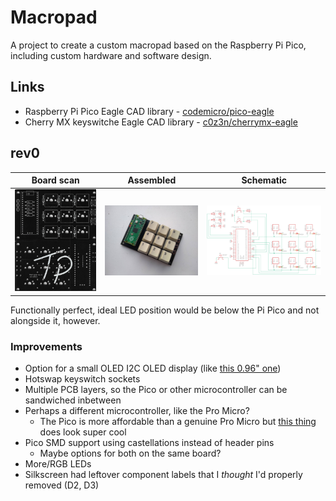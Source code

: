 # Macropad

A project to create a custom macropad based on the Raspberry Pi Pico, including custom hardware and software design.

## Links

* Raspberry Pi Pico Eagle CAD library - [codemicro/pico-eagle](https://github.com/codemicro/pico-eagle)
* Cherry MX keyswitche Eagle CAD library - [c0z3n/cherrymx-eagle](https://github.com/c0z3n/cherrymx-eagle)

## rev0

| **Board scan**                                               | **Assembled**                                                | **Schematic**                                                |
| ------------------------------------------------------------ | ------------------------------------------------------------ | ------------------------------------------------------------ |
| ![rev0 board scan](https://raw.githubusercontent.com/codemicro/macropad/master/.github/images/rev0scan.jpg) | ![rev0 assembled](https://raw.githubusercontent.com/codemicro/macropad/master/.github/images/rev0.png) | ![rev0 schematic](https://raw.githubusercontent.com/codemicro/macropad/master/.github/images/rev0schem.png) |

Functionally perfect, ideal LED position would be below the Pi Pico and not alongside it, however.

### Improvements

* Option for a small OLED I2C OLED display (like [this 0.96" one](https://www.amazon.co.uk/MakerHawk-Display-Module-128X64-Arduino/dp/B0777HHQDT/ref=sr_1_5?crid=BC8NAEW87Q8G&dchild=1&keywords=0.96+oled&qid=1613933637&sprefix=0.96%2Caps%2C174&sr=8-5))
* Hotswap keyswitch sockets
* Multiple PCB layers, so the Pico or other microcontroller can be sandwiched inbetween
* Perhaps a different microcontroller, like the Pro Micro?
  * The Pico is more affordable than a genuine Pro Micro but [this thing](https://www.sparkfun.com/products/15795) does look super cool
* Pico SMD support using castellations instead of header pins
  * Maybe options for both on the same board?
* More/RGB LEDs
* Silkscreen had leftover component labels that I *thought* I'd properly removed (D2, D3)
